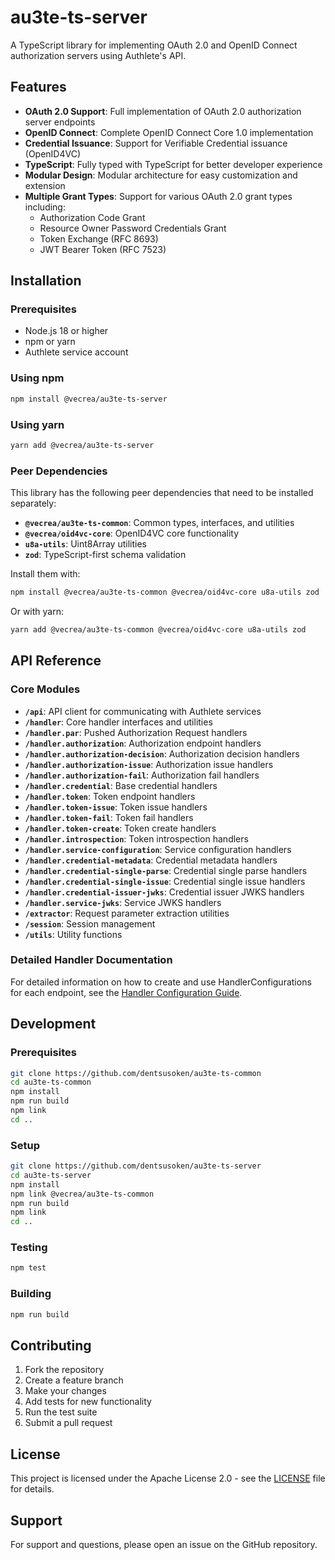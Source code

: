 # au3te-ts-server

A TypeScript library for implementing OAuth 2.0 and OpenID Connect authorization servers using Authlete's API.

## Features

- **OAuth 2.0 Support**: Full implementation of OAuth 2.0 authorization server endpoints
- **OpenID Connect**: Complete OpenID Connect Core 1.0 implementation
- **Credential Issuance**: Support for Verifiable Credential issuance (OpenID4VC)
- **TypeScript**: Fully typed with TypeScript for better developer experience
- **Modular Design**: Modular architecture for easy customization and extension
- **Multiple Grant Types**: Support for various OAuth 2.0 grant types including:
  - Authorization Code Grant
  - Resource Owner Password Credentials Grant
  - Token Exchange (RFC 8693)
  - JWT Bearer Token (RFC 7523)

## Installation

### Prerequisites

- Node.js 18 or higher
- npm or yarn
- Authlete service account

### Using npm

```bash
npm install @vecrea/au3te-ts-server
```

### Using yarn

```bash
yarn add @vecrea/au3te-ts-server
```

### Peer Dependencies

This library has the following peer dependencies that need to be installed separately:

- **`@vecrea/au3te-ts-common`**: Common types, interfaces, and utilities
- **`@vecrea/oid4vc-core`**: OpenID4VC core functionality
- **`u8a-utils`**: Uint8Array utilities
- **`zod`**: TypeScript-first schema validation

Install them with:

```bash
npm install @vecrea/au3te-ts-common @vecrea/oid4vc-core u8a-utils zod
```

Or with yarn:

```bash
yarn add @vecrea/au3te-ts-common @vecrea/oid4vc-core u8a-utils zod
```

## API Reference

### Core Modules

- **`/api`**: API client for communicating with Authlete services
- **`/handler`**: Core handler interfaces and utilities
- **`/handler.par`**: Pushed Authorization Request handlers
- **`/handler.authorization`**: Authorization endpoint handlers
- **`/handler.authorization-decision`**: Authorization decision handlers
- **`/handler.authorization-issue`**: Authorization issue handlers
- **`/handler.authorization-fail`**: Authorization fail handlers
- **`/handler.credential`**: Base credential handlers
- **`/handler.token`**: Token endpoint handlers
- **`/handler.token-issue`**: Token issue handlers
- **`/handler.token-fail`**: Token fail handlers
- **`/handler.token-create`**: Token create handlers
- **`/handler.introspection`**: Token introspection handlers
- **`/handler.service-configuration`**: Service configuration handlers
- **`/handler.credential-metadata`**: Credential metadata handlers
- **`/handler.credential-single-parse`**: Credential single parse handlers
- **`/handler.credential-single-issue`**: Credential single issue handlers
- **`/handler.credential-issuer-jwks`**: Credential issuer JWKS handlers
- **`/handler.service-jwks`**: Service JWKS handlers
- **`/extractor`**: Request parameter extraction utilities
- **`/session`**: Session management
- **`/utils`**: Utility functions

### Detailed Handler Documentation

For detailed information on how to create and use HandlerConfigurations for each endpoint, see the [Handler Configuration Guide](lib/handler/README.md).

## Development

### Prerequisites

```bash
git clone https://github.com/dentsusoken/au3te-ts-common
cd au3te-ts-common
npm install
npm run build
npm link
cd ..
```

### Setup

```bash
git clone https://github.com/dentsusoken/au3te-ts-server
cd au3te-ts-server
npm install
npm link @vecrea/au3te-ts-common
npm run build
npm link
cd ..
```

### Testing

```bash
npm test
```

### Building

```bash
npm run build
```

## Contributing

1. Fork the repository
2. Create a feature branch
3. Make your changes
4. Add tests for new functionality
5. Run the test suite
6. Submit a pull request

## License

This project is licensed under the Apache License 2.0 - see the [LICENSE](LICENSE) file for details.

## Support

For support and questions, please open an issue on the GitHub repository.
